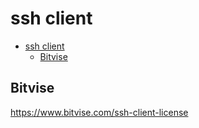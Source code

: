 # ssh client

- [ssh client](#ssh-client)
  - [Bitvise](#bitvise)

## Bitvise

https://www.bitvise.com/ssh-client-license



